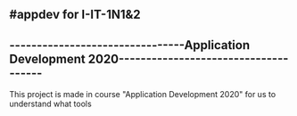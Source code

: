 #appdev for I-IT-1N1&2
-------------------------------------------------------------------------------------------------
--------------------------------Application Development 2020-------------------------------------
-------------------------------------------------------------------------------------------------
This project is made in course "Application Development 2020" for us to understand what tools
